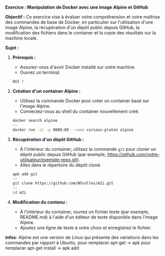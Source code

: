 **Exercice : Manipulation de Docker avec une image Alpine et GitHub**

**Objectif :**
Ce exercice vise à évaluer votre compréhension et votre maîtrise des commandes de base de Docker, en particulier sur l'utilisation d'une image Alpine, la récupération d'un dépôt public depuis GitHub, la modification des fichiers dans le container et la copie des résultats sur la machine locale.

**Sujet :**

1. **Prérequis :**

   - Assurez-vous d'avoir Docker installé sur votre machine.
   - Ouvrez un terminal.

   ```bash
   OUI !
   ```

2. **Création d'un container Alpine :**

   - Utilisez la commande Docker pour créer un container basé sur l'image Alpine.
   - Connectez-vous au shell du container nouvellement créé.

   ```bash
   docker search alpine
   --
   docker run -it -p 8080:80 --name curious-platon alpine
   ```

3. **Récupération d'un dépôt GitHub :**

   - À l'intérieur du container, utilisez la commande `git` pour cloner un dépôt public depuis GitHub (par exemple, https://github.com/votre-utilisateur/exemple-repo.git).
   - Allez dans le répertoire du dépôt cloné.

   ```bash
   apk add git
   --
   git clone https://github.com/NScelles/m2i.git
   --
   cd m2i
   ```

4. **Modification du contenu :**
   - À l'intérieur du container, ouvrez un fichier texte (par exemple, README.md) à l'aide d'un éditeur de texte disponible dans l'image Alpine.
   - Ajoutez une ligne de texte à votre choix et enregistrez le fichier.
   

**infos**:
Alpine est une version de Linux qui présente des variations dans les commandes par rapport à Ubuntu.
pour remplacer apt-get -> apk
pour remplacer apt-get install -> apk add
 